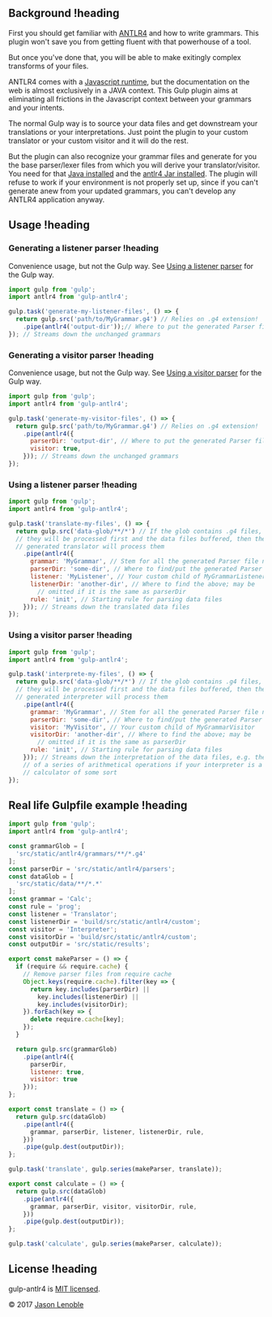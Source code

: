 ## Background !heading

First you should get familiar with [ANTLR4](http://www.antlr.org/) and how to write grammars. This plugin won't save you from getting fluent with that powerhouse of a tool.

But once you've done that, you will be able to make exitingly complex transforms of your files.

ANTLR4 comes with a [Javascript runtime](https://github.com/antlr/antlr4/tree/master/runtime/JavaScript), but the documentation on the web is almost exclusively in a JAVA context. This Gulp plugin aims at eliminating all frictions in the Javascript context between your grammars and your intents.

The normal Gulp way is to source your data files and get downstream your translations or your interpretations. Just point the plugin to your custom translator or your custom visitor and it will do the rest.

But the plugin can also recognize your grammar files and generate for you the base parser/lexer files from which you will derive your translator/visitor. You need for that [Java installed](https://www.java.com/fr/download/) and the [antlr4 Jar installed](https://github.com/antlr/antlr4/blob/master/doc/getting-started.md). The plugin will refuse to work if your environment is not properly set up, since if you can't generate anew from your updated grammars, you can't develop any ANTLR4 application anyway.

## Usage !heading

### Generating a listener parser !heading

Convenience usage, but not the Gulp way. See [Using a listener parser](#using-a-listener-parser) for the Gulp way.

```js
import gulp from 'gulp';
import antlr4 from 'gulp-antlr4';

gulp.task('generate-my-listener-files', () => {
  return gulp.src('path/to/MyGrammar.g4') // Relies on .g4 extension!
    .pipe(antlr4('output-dir'));// Where to put the generated Parser files
}); // Streams down the unchanged grammars
```

### Generating a visitor parser !heading

Convenience usage, but not the Gulp way. See [Using a visitor parser](#using-a-visitor-parser) for the Gulp way.

```js
import gulp from 'gulp';
import antlr4 from 'gulp-antlr4';

gulp.task('generate-my-visitor-files', () => {
  return gulp.src('path/to/MyGrammar.g4') // Relies on .g4 extension!
    .pipe(antlr4({
      parserDir: 'output-dir', // Where to put the generated Parser files
      visitor: true,
    })); // Streams down the unchanged grammars
});
```

### Using a listener parser !heading

```js
import gulp from 'gulp';
import antlr4 from 'gulp-antlr4';

gulp.task('translate-my-files', () => {
  return gulp.src('data-glob/**/*') // If the glob contains .g4 files,
  // they will be processed first and the data files buffered, then the new
  // generated translator will process them
    .pipe(antlr4({
      grammar: 'MyGrammar', // Stem for all the generated Parser file names
      parserDir: 'some-dir', // Where to find/put the generated Parser files
      listener: 'MyListener', // Your custom child of MyGrammarListener
      listenerDir: 'another-dir', // Where to find the above; may be
        // omitted if it is the same as parserDir
      rule: 'init', // Starting rule for parsing data files
    })); // Streams down the translated data files
});
```

### Using a visitor parser !heading

```js
import gulp from 'gulp';
import antlr4 from 'gulp-antlr4';

gulp.task('interprete-my-files', () => {
  return gulp.src('data-glob/**/*') // If the glob contains .g4 files,
  // they will be processed first and the data files buffered, then the new
  // generated interpreter will process them
    .pipe(antlr4({
      grammar: 'MyGrammar', // Stem for all the generated Parser file names
      parserDir: 'some-dir', // Where to find/put the generated Parser files
      visitor: 'MyVisitor', // Your custom child of MyGrammarVisitor
      visitorDir: 'another-dir', // Where to find the above; may be
        // omitted if it is the same as parserDir
      rule: 'init', // Starting rule for parsing data files
    })); // Streams down the interpretation of the data files, e.g. the results
    // of a series of arithmetical operations if your interpreter is a
    // calculator of some sort
});
```

## Real life Gulpfile example !heading

```js
import gulp from 'gulp';
import antlr4 from 'gulp-antlr4';

const grammarGlob = [
  'src/static/antlr4/grammars/**/*.g4'
];
const parserDir = 'src/static/antlr4/parsers';
const dataGlob = [
  'src/static/data/**/*.*'
];
const grammar = 'Calc';
const rule = 'prog';
const listener = 'Translator';
const listenerDir = 'build/src/static/antlr4/custom';
const visitor = 'Interpreter';
const visitorDir = 'build/src/static/antlr4/custom';
const outputDir = 'src/static/results';

export const makeParser = () => {
  if (require && require.cache) {
    // Remove parser files from require cache
    Object.keys(require.cache).filter(key => {
      return key.includes(parserDir) ||
        key.includes(listenerDir) ||
        key.includes(visitorDir);
    }).forEach(key => {
      delete require.cache[key];
    });
  }

  return gulp.src(grammarGlob)
    .pipe(antlr4({
      parserDir,
      listener: true,
      visitor: true
    }));
};

export const translate = () => {
  return gulp.src(dataGlob)
    .pipe(antlr4({
      grammar, parserDir, listener, listenerDir, rule,
    }))
    .pipe(gulp.dest(outputDir));
};

gulp.task('translate', gulp.series(makeParser, translate));

export const calculate = () => {
  return gulp.src(dataGlob)
    .pipe(antlr4({
      grammar, parserDir, visitor, visitorDir, rule,
    }))
    .pipe(gulp.dest(outputDir));
};

gulp.task('calculate', gulp.series(makeParser, calculate));
```

## License !heading

gulp-antlr4 is [MIT licensed](./LICENSE).

© 2017 [Jason Lenoble](mailto:jason.lenoble@gmail.com)
